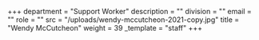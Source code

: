 +++
department = "Support Worker"
description = ""
division = ""
email = ""
role = ""
src = "/uploads/wendy-mccutcheon-2021-copy.jpg"
title = "Wendy McCutcheon"
weight = 39
_template = "staff"
+++
